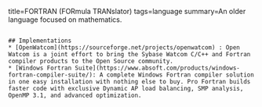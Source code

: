 title=FORTRAN (FORmula TRANslator)
tags=language
summary=An older language focused on mathematics.
~~~~~~

## Implementations
* [OpenWatcom](https://sourceforge.net/projects/openwatcom) : Open Watcom is a joint effort to bring the Sybase Watcom C/C++ and Fortran compiler products to the Open Source community.
* [Windows Fortran Suite](https://www.absoft.com/products/windows-fortran-compiler-suite/): A complete Windows Fortran compiler solution in one easy installation with nothing else to buy. Pro Fortran builds faster code with exclusive Dynamic AP load balancing, SMP analysis, OpenMP 3.1, and advanced optimization.
